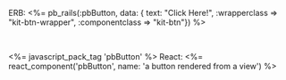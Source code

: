 ERB: <%= pb_rails(:pbButton, data: { text: "Click Here!", :wrapperclass => "kit-btn-wrapper", :componentclass => "kit-btn"}) %>

<br>

<%= javascript_pack_tag 'pbButton' %>
React: <%= react_component('pbButton', name: 'a button rendered from a view') %>
